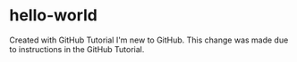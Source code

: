 # hello-world
Created with GitHub Tutorial
I'm new to GitHub.
This change was made due to instructions in the GitHub Tutorial.
